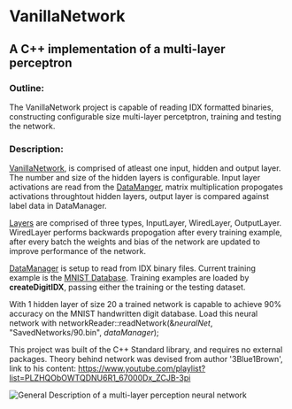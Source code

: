 # VanillaNetwork
## A C++ implementation of a multi-layer perceptron

### Outline:
The VanillaNetwork project is capable of reading IDX formatted binaries, constructing configurable size multi-layer percetptron, training and testing the network.

### Description:
[VanillaNetwork](https://github.com/BroasaurBot/VanillaNetwork/blob/main/vanillaNetwork.hpp), is comprised of atleast one input, hidden and output layer. The number and size of the hidden layers is configurable. Input layer activations are read from the [DataManger](https://github.com/BroasaurBot/VanillaNetwork/blob/main/dataManager.hpp), matrix multiplication propogates activations throughtout hidden layers, output layer is compared against label data in DataManager. 

[Layers](https://github.com/BroasaurBot/VanillaNetwork/blob/main/Layers.hpp) are comprised of three types, InputLayer, WiredLayer, OutputLayer. WiredLayer performs backwards propogation after every training example, after every batch the weights and bias of the network are updated to improve performance of the network.

[DataManager](https://github.com/BroasaurBot/VanillaNetwork/blob/main/dataManager.hpp) is setup to read from IDX binary files. Current training example is the [MNIST Database](https://en.wikipedia.org/wiki/MNIST_database). Training examples are loaded by **createDigitIDX**, passing either the training or the testing dataset.

With 1 hidden layer of size 20 a trained network is capable to achieve 90% accuracy on the MNIST handwritten digit database. Load this neural network with networkReader::readNetwork(&_neuralNet_, "SavedNetworks/90.bin", _dataManager_);

This project was built of the C++ Standard library, and requires no external packages. Theory behind network was devised from author '3Blue1Brown', link to his content: https://www.youtube.com/playlist?list=PLZHQObOWTQDNU6R1_67000Dx_ZCJB-3pi

![General Description of a multi-layer perception neural network](https://www.dtreg.com/uploaded/pageimg/MLFNwithWeights.jpg)




